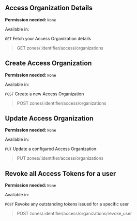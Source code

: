 ## Access Organization Details

**Permission needed:** `None`

Available in:



`GET` Fetch your Access Organization details

> GET zones/:identifier/access/organizations


## Create Access Organization

**Permission needed:** `None`

Available in:



`POST` Create a new Access Organization

> POST zones/:identifier/access/organizations


## Update Access Organization

**Permission needed:** `None`

Available in:



`PUT` Update a configured Access Organization

> PUT zones/:identifier/access/organizations


## Revoke all Access Tokens for a user

**Permission needed:** `None`

Available in:



`POST` Revoke any outstanding tokens issued for a specific user

> POST zones/:identifier/access/organizations/revoke_user

